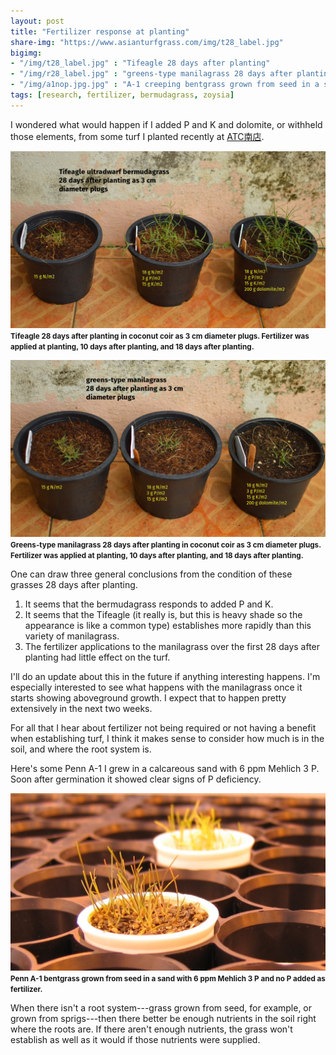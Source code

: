 ```yaml
---
layout: post
title: "Fertilizer response at planting"
share-img: "https://www.asianturfgrass.com/img/t28_label.jpg"
bigimg:
- "/img/t28_label.jpg" : "Tifeagle 28 days after planting"
- "/img/r28_label.jpg" : "greens-type manilagrass 28 days after planting"
- "/img/a1nop.jpg.jpg" : "A-1 creeping bentgrass grown from seed in a sand with 6 ppm Mehlich 3 P"
tags: [research, fertilizer, bermudagrass, zoysia]
---
```


I wondered what would happen if I added P and K and dolomite, or withheld those elements, from some turf I planted recently at [ATC南店](https://twitter.com/hashtag/ATC%E5%8D%97%E5%BA%97?src=hashtag_click). 

![tifeagle after 28 days](/img/t28_label.jpg)
<small><strong>Tifeagle 28 days after planting in coconut coir as 3 cm diameter plugs. Fertilizer was applied at planting, 10 days after planting, and 18 days after planting.</strong></small>

![manilagrass after 28 days](/img/r28_label.jpg)
<small><strong>Greens-type manilagrass 28 days after planting in coconut coir as 3 cm diameter plugs. Fertilizer was applied at planting, 10 days after planting, and 18 days after planting.</strong></small>

One can draw three general conclusions from the condition of these grasses 28 days after planting.

1. It seems that the bermudagrass responds to added P and K.
2. It seems that the Tifeagle (it really is, but this is heavy shade so the appearance is like a common type) establishes more rapidly than this variety of manilagrass.
3. The fertilizer applications to the manilagrass over the first 28 days after planting had little effect on the turf.

I'll do an update about this in the future if anything interesting happens. I'm especially interested to see what happens with the manilagrass once it starts showing aboveground growth. I expect that to happen pretty extensively in the next two weeks.

For all that I hear about fertilizer not being required or not having a benefit when establishing turf, I think it makes sense to consider how much is in the soil, and where the root system is.

Here's some Penn A-1 I grew in a calcareous sand with 6 ppm Mehlich 3 P. Soon after germination it showed clear signs of P deficiency.

![P deficient A-1 at Cornell](/img/a1nop.jpg)
<small><strong>Penn A-1 bentgrass grown from seed in a sand with 6 ppm Mehlich 3 P and no P added as fertilizer.</strong></small>

When there isn't a root system---grass grown from seed, for example, or grown from sprigs---then there better be enough nutrients in the soil right where the roots are. If there aren't enough nutrients, the grass won't establish as well as it would if those nutrients were supplied.




